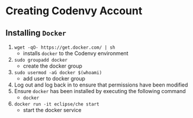 # Creating Codenvy Account

## Installing `Docker`
1. `wget -qO- https://get.docker.com/ | sh`
	* installs `docker` to the Codenvy environment
2. `sudo groupadd docker`
	* create the docker group
3. `sudo usermod -aG docker $(whoami)`
	* add user to docker group
4. Log out and log back in to ensure that permissions have been modified
5. Ensure `docker` has been installed by executing the following command
	* `docker`
6. `docker run -it eclipse/che start`
	* start the docker service